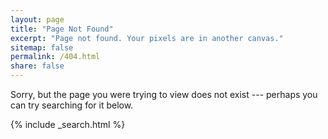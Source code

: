 ```yaml
---
layout: page
title: "Page Not Found"
excerpt: "Page not found. Your pixels are in another canvas."
sitemap: false
permalink: /404.html
share: false
---  
```


Sorry, but the page you were trying to view does not exist --- perhaps you can try searching for it below.

{% include _search.html %}
